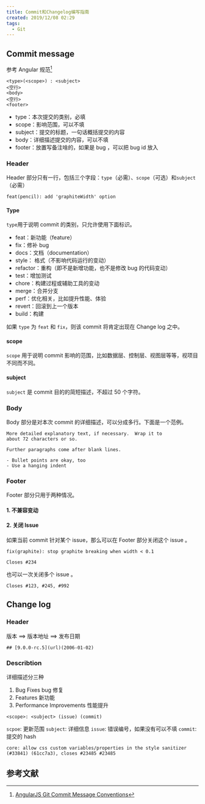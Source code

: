 ```yaml
---
title: Commit和Changelog编写指南
created: 2019/12/08 02:29
tags:
  - Git
---
```


## Commit message

参考 Angular 规范[^1]

```shell
<type>(<scope>) : <subject>
<空行>
<body>
<空行>
<footer>
```

- type：本次提交的类别，必填
- scope：影响范围，可以不填
- subject：提交的标题，一句话概括提交的内容
- body：详细描述提交的内容，可以不填
- footer：放置写备注啥的，如果是 bug ，可以把 bug id 放入

### Header

Header 部分只有一行，包括三个字段：`type`（必需）、`scope`（可选）和`subject`（必需）

```shell
feat(pencil): add 'graphiteWidth' option
```

#### Type

`type`用于说明 commit 的类别，只允许使用下面标识。

- feat：新功能（feature）
- fix：修补 bug
- docs：文档（documentation）
- style： 格式（不影响代码运行的变动）
- refactor：重构（即不是新增功能，也不是修改 bug 的代码变动）
- test：增加测试
- chore：构建过程或辅助工具的变动
- merge：合并分支
- perf：优化相关，比如提升性能、体验
- revert：回滚到上一个版本
- build：构建

如果 `type` 为 `feat` 和 `fix`，则该 commit 将肯定出现在 Change log 之中。

#### scope

`scope` 用于说明 commit 影响的范围，比如数据层、控制层、视图层等等，视项目不同而不同。

#### subject

`subject` 是 commit 目的的简短描述，不超过 50 个字符。

### Body

Body 部分是对本次 commit 的详细描述，可以分成多行。下面是一个范例。

```shell
More detailed explanatory text, if necessary.  Wrap it to
about 72 characters or so.

Further paragraphs come after blank lines.

- Bullet points are okay, too
- Use a hanging indent
```

### Footer

Footer 部分只用于两种情况。

#### 1. 不兼容变动

#### 2. 关闭 Issue

如果当前 commit 针对某个 issue，那么可以在 Footer 部分关闭这个 issue 。

```shell
fix(graphite): stop graphite breaking when width < 0.1

Closes #234
```

也可以一次关闭多个 issue 。

```shell
Closes #123, #245, #992
```

## Change log

### Header

版本 ==> 版本地址 ==> 发布日期

```shell
## [9.0.0-rc.5](url)(2006-01-02)
```

### Describtion

详细描述分三种

1. Bug Fixes bug 修复
2. Features 新功能
3. Performance Improvements 性能提升

```shell
<scope>: <subject> (issue) (commit)
```

`scpoe`: 更新范围
`subject`: 详细信息
`issue`: 错误编号，如果没有可以不填
`commit`: 提交的 hash

```shell
core: allow css custom variables/properties in the style sanitizer (#33841) (61cc7a3), closes #23485 #23485
```

## 参考文献

[^1]: [AngularJS Git Commit Message Conventions](https://docs.google.com/document/d/1QrDFcIiPjSLDn3EL15IJygNPiHORgU1_OOAqWjiDU5Y/edit#heading=h.greljkmo14y0)
